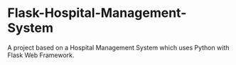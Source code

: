 # Flask-Hospital-Management-System
A project based on a Hospital Management System which uses Python with Flask Web Framework. 
